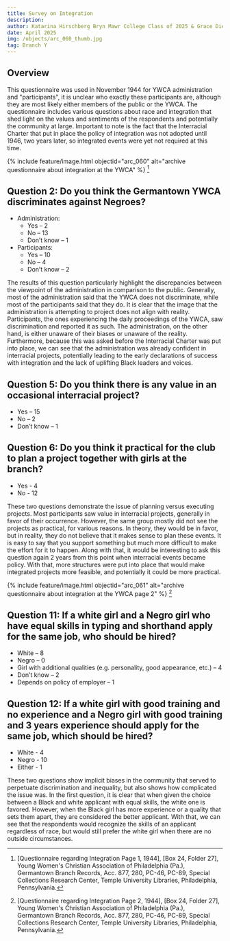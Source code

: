 ```yaml
---
title: Survey on Integration
description:
author: Katarina Hirschberg Bryn Mawr College Class of 2025 & Grace Diehl Bryn Mawr College Class of 2027
date: April 2025
img: /objects/arc_060_thumb.jpg
tag: Branch Y
---
```


## Overview
This questionnaire was used in November 1944 for YWCA administration and "participants", it is unclear who exactly these participants are, although they are most likely either members of the public or the YWCA. The questionnaire includes various questions about race and integration that shed light on the values and sentiments of the respondents and potentially the community at large. Important to note is the fact that the Interracial Charter that put in place the policy of integration was not adopted until 1946, two years later, so integrated events were yet not required at this time.

{% include feature/image.html objectid="arc_060" alt="archive questionnaire about integration at the YWCA" %} [^fn1]
## Question 2: Do you think the Germantown YWCA discriminates against Negroes? 
- Administration: 
    - Yes – 2
    - No – 13
    - Don’t know – 1  
- Participants:
    - Yes – 10
    - No – 4
    - Don’t know – 2  

The results of this question particularly highlight the discrepancies between the viewpoint of the administration in comparison to the public. Generally, most of the administration said that the YWCA does not discriminate, while most of the participants said that they do. It is clear that the image that the administration is attempting to project does not align with reality. Participants, the ones experiencing the daily proceedings of the YWCA, saw discrimination and reported it as such. The administration, on the other hand, is either unaware of their biases or unaware of the reality. Furthermore, because this was asked before the Interracial Charter was put into place, we can see that the administration was already confident in interracial projects, potentially leading to the early declarations of success with integration and the lack of uplifting Black leaders and voices.  

## Question 5: Do you think there is any value in an occasional interracial project?
- Yes – 15  
- No – 2  
- Don’t know – 1 
## Question 6: Do you think it practical for the club to plan a project together with girls at the branch?
- Yes - 4
- No - 12

These two questions demonstrate the issue of planning versus executing projects. Most participants saw value in interracial projects, generally in favor of their occurrence. However, the same group mostly did not see the projects as practical, for various reasons. In theory, they would be in favor, but in reality, they do not believe that it makes sense to plan these events. It is easy to say that you support something but much more difficult to make the effort for it to happen. Along with that, it would be interesting to ask this question again 2 years from this point when interracial events became policy. With that, more structures were put into place that would make integrated projects more feasible, and potentially it could be more practical.  

{% include feature/image.html objectid="arc_061" alt="archive questionnaire about integration at the YWCA page 2" %} [^fn2]
## Question 11: If a white girl and a Negro girl who have equal skills in typing and shorthand apply for the same job, who should be hired?
- White – 8  
- Negro – 0  
- Girl with additional qualities (e.g. personality, good appearance, etc.) – 4  
- Don’t know – 2  
- Depends on policy of employer – 1  

## Question 12: If a white girl with good training and no experience and a Negro girl with good training and 3 years experience should apply for the same job, which should be hired?
- White - 4
- Negro - 10
- Either - 1

These two questions show implicit biases in the community that served to perpetuate discrimination and inequality, but also shows how complicated the issue was. In the first question, it is clear that when given the choice between a Black and white applicant with equal skills, the white one is favored. However, when the Black girl has more experience or a quality that sets them apart, they are considered the better applicant. With that, we can see that the respondents would recognize the skills of an applicant regardless of race, but would still prefer the white girl when there are no outside circumstances.  

[^fn1]: [Questionnaire regarding Integration Page 1, 1944], [Box 24, Folder 27], Young Women's Christian Association of Philadelphia (Pa.), Germantown Branch Records, Acc. 877, 280, PC-46, PC-89, Special Collections Research Center, Temple University Libraries, Philadelphia, Pennsylvania.
[^fn2]: [Questionnaire regarding Integration Page 2, 1944], [Box 24, Folder 27], Young Women's Christian Association of Philadelphia (Pa.), Germantown Branch Records, Acc. 877, 280, PC-46, PC-89, Special Collections Research Center, Temple University Libraries, Philadelphia, Pennsylvania.
